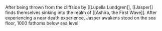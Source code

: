 After being thrown from the cliffside by [[Lupella Lundgren]], [[Jasper]] finds themselves sinking into the realm of [[Ashira, the First Wave]]. After experiencing a near death experience, Jasper awakens stood on the sea floor, 1000 fathoms below sea level.

